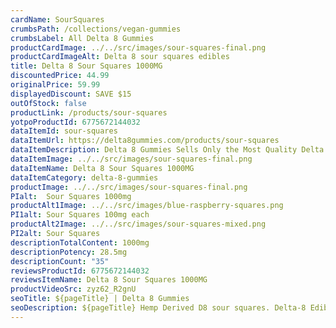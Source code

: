```yaml
---
cardName: SourSquares
crumbsPath: /collections/vegan-gummies
crumbsLabel: All Delta 8 Gummies
productCardImage: ../../src/images/sour-squares-final.png
productCardImageAlt: Delta 8 sour squares edibles
title: Delta 8 Sour Squares 1000MG
discountedPrice: 44.99
originalPrice: 59.99
displayedDiscount: SAVE $15
outOfStock: false
productLink: /products/sour-squares
yotpoProductId: 6775672144032
dataItemId: sour-squares
dataItemUrl: https://delta8gummies.com/products/sour-squares
dataItemDescription: Delta 8 Gummies Sells Only the Most Quality Delta 8 THC Sour Squares Fully Formulated from Hemp. These products are 2018 Federal Farm Bill Legal.
dataItemImage: ../../src/images/sour-squares-final.png
dataItemName: Delta 8 Sour Squares 1000MG
dataItemCategory: delta-8-gummies
productImage: ../../src/images/sour-squares-final.png
PIalt:  Sour Squares 1000mg
productAlt1Image: ../../src/images/blue-raspberry-squares.png
PI1alt: Sour Squares 100mg each
productAlt2Image: ../../src/images/sour-squares-mixed.png
PI2alt: Sour Squares
descriptionTotalContent: 1000mg
descriptionPotency: 28.5mg
descriptionCount: "35"
reviewsProductId: 6775672144032
reviewsItemName: Delta 8 Sour Squares 1000MG
productVideoSrc: zyz62_R2gnU
seoTitle: ${pageTitle} | Delta 8 Gummies
seoDescription: ${pageTitle} Hemp Derived D8 sour squares. Delta-8 Edibles 2018 Fedral Farm Bill legal. Consume Delta 8 thc sour squares gummies Responsibly.
---
```


